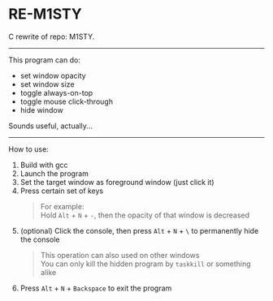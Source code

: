 # RE-M1STY

C rewrite of repo: M1STY.

---

This program can do:

+ set window opacity
+ set window size
+ toggle always-on-top
+ toggle mouse click-through
+ hide window

Sounds useful, actually...

---

How to use:

1. Build with gcc
2. Launch the program
3. Set the target window as foreground window (just click it)
4. Press certain set of keys
   > For example:\
   > Hold `Alt` + `N` + `-`, then the opacity of that window is decreased
5. (optional) Click the console, then press `Alt` + `N` + `\` to permanently hide the console
   > This operation can also used on other windows\
   > You can only kill the hidden program by `taskkill` or something alike
6. Press `Alt` + `N` + `Backspace` to exit the program
